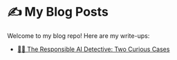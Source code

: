 # ✍️ My Blog Posts

Welcome to my blog repo! Here are my write-ups:
- [🕵️‍♂️ The Responsible AI Detective: Two Curious Cases](responsible-ai-detective.md)
